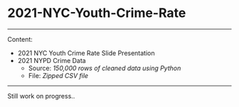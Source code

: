 # 2021-NYC-Youth-Crime-Rate
---
Content:
* 2021 NYC Youth Crime Rate Slide Presentation
* 2021 NYPD Crime Data 
  * Source: *150,000 rows of cleaned data using Python*
  * File: *Zipped CSV file*
---
Still work on progress..
